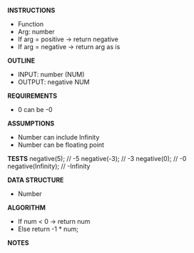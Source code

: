 **INSTRUCTIONS**
- Function 
- Arg: number
- If arg = positive -> return negative
- If arg = negative -> return arg as is

**OUTLINE**
- INPUT: number (NUM)
- OUTPUT: negative NUM

**REQUIREMENTS**
- 0 can be -0

**ASSUMPTIONS**
- Number can include Infinity
- Number can be floating point

**TESTS**
negative(5);     // -5
negative(-3);    // -3
negative(0);     // -0
negative(Infinity);  // -Infinity

**DATA STRUCTURE**
- Number

**ALGORITHM**
- If num < 0 -> return num
- Else return -1 * num;

**NOTES**